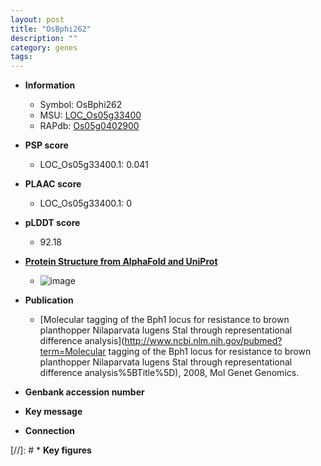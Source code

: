 ```yaml
---
layout: post
title: "OsBphi262"
description: ""
category: genes
tags: 
---
```


* **Information**  
    + Symbol: OsBphi262  
    + MSU: [LOC_Os05g33400](http://rice.plantbiology.msu.edu/cgi-bin/ORF_infopage.cgi?orf=LOC_Os05g33400)  
    + RAPdb: [Os05g0402900](http://rapdb.dna.affrc.go.jp/viewer/gbrowse_details/irgsp1?name=Os05g0402900)  

* **PSP score**  
    + LOC_Os05g33400.1: 0.041 

* **PLAAC score**  
    + LOC_Os05g33400.1: 0 

* **pLDDT score**
    + 92.18

* **[Protein Structure from AlphaFold and UniProt](https://www.uniprot.org/uniprotkb/Q0DIB3/entry#structure)**
    + ![image](https://ricepsp.github.io/images/Q0/AF-Q0DIB3-F1.png)

* **Publication**  
    + [Molecular tagging of the Bph1 locus for resistance to brown planthopper Nilaparvata lugens Stal through representational difference analysis](http://www.ncbi.nlm.nih.gov/pubmed?term=Molecular tagging of the Bph1 locus for resistance to brown planthopper Nilaparvata lugens Stal through representational difference analysis%5BTitle%5D), 2008, Mol Genet Genomics.

* **Genbank accession number**  

* **Key message**  

* **Connection**  

[//]: # * **Key figures**  


